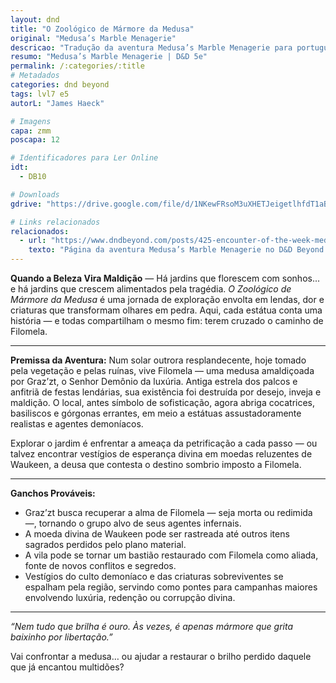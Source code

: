 ```yaml
---
layout: dnd
title: "O Zoológico de Mármore da Medusa"
original: "Medusa’s Marble Menagerie"
descricao: "Tradução da aventura Medusa’s Marble Menagerie para português do Brasil, uma aventura de D&D 5e"
resumo: "Medusa’s Marble Menagerie | D&D 5e"
permalink: /:categories/:title
# Metadados
categories: dnd beyond
tags: lvl7 e5
autorL: "James Haeck"

# Imagens
capa: zmm
poscapa: 12

# Identificadores para Ler Online
idt:
  - DB10

# Downloads
gdrive: "https://drive.google.com/file/d/1NKewFRsoM3uXHETJeigetlhfdT1aB4jy/view"

# Links relacionados
relacionados:
  - url: "https://www.dndbeyond.com/posts/425-encounter-of-the-week-medusas-marble-menagerie"
    texto: "Página da aventura Medusa’s Marble Menagerie no D&D Beyond (em inglês)"
---
```


**Quando a Beleza Vira Maldição** — Há jardins que florescem com sonhos... e há jardins que crescem alimentados pela
tragédia. _O Zoológico de Mármore da Medusa_ é uma jornada de exploração envolta em lendas, dor e criaturas que
transformam olhares em pedra. Aqui, cada estátua conta uma história — e todas compartilham o mesmo fim: terem cruzado o
caminho de Filomela.

---

**Premissa da Aventura:** Num solar outrora resplandecente, hoje tomado pela vegetação e pelas ruínas, vive Filomela —
uma medusa amaldiçoada por Graz’zt, o Senhor Demônio da luxúria. Antiga estrela dos palcos e anfitriã de festas
lendárias, sua existência foi destruída por desejo, inveja e maldição. O local, antes símbolo de sofisticação, agora
abriga cocatrices, basiliscos e górgonas errantes, em meio a estátuas assustadoramente realistas e agentes demoníacos.

Explorar o jardim é enfrentar a ameaça da petrificação a cada passo — ou talvez encontrar vestígios de esperança divina
em moedas reluzentes de Waukeen, a deusa que contesta o destino sombrio imposto a Filomela.

---

**Ganchos Prováveis:**

-   Graz’zt busca recuperar a alma de Filomela — seja morta ou redimida —, tornando o grupo alvo de seus agentes
    infernais.
-   A moeda divina de Waukeen pode ser rastreada até outros itens sagrados perdidos pelo plano material.
-   A vila pode se tornar um bastião restaurado com Filomela como aliada, fonte de novos conflitos e segredos.
-   Vestígios do culto demoníaco e das criaturas sobreviventes se espalham pela região, servindo como pontes para
    campanhas maiores envolvendo luxúria, redenção ou corrupção divina.

---

_“Nem tudo que brilha é ouro. Às vezes, é apenas mármore que grita baixinho por libertação.”_

Vai confrontar a medusa… ou ajudar a restaurar o brilho perdido daquele que já encantou multidões?
